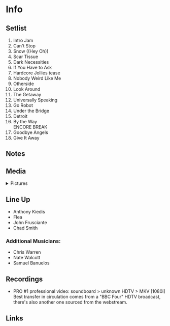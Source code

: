 # Info

## Setlist

1. Intro Jam
2. Can't Stop
3. Snow ((Hey Oh))
4. Scar Tissue
5. Dark Necessities
6. If You Have to Ask
7. Hardcore Jollies tease
8. Nobody Weird Like Me
9. Otherside
10. Look Around
11. The Getaway
12. Universally Speaking
13. Go Robot
14. Under the Bridge
15. Detroit
16. By the Way
<br> ENCORE BREAK
17. Goodbye Angels
18. Give It Away

## Notes

## Media 

<details>
  <summary>Pictures</summary>
  <!--<img alt="Setlist" title="Setlist" src="_.jpg" height="200" />
  <img alt="Ticket" title="Ticket" src="_.jpg" height="200" />
  <img alt="Flyer" title="Flyer" src="_.jpg" height="200" />
  <img alt="Clipping" title="Clipping" src="_.jpg" height="200" />-->
</details>

## Line Up

* Anthony Kiedis
* Flea
* John Frusciante
* Chad Smith

### Additional Musicians:

* Chris Warren  
* Nate Walcott  
* Samuel Banuelos

## Recordings

* PRO #1 professional video: soundboard > unknown HDTV > MKV [1080i] Best transfer in circulation comes from a "BBC Four" HDTV broadcast, there's also another one sourced from the webstream.

## Links